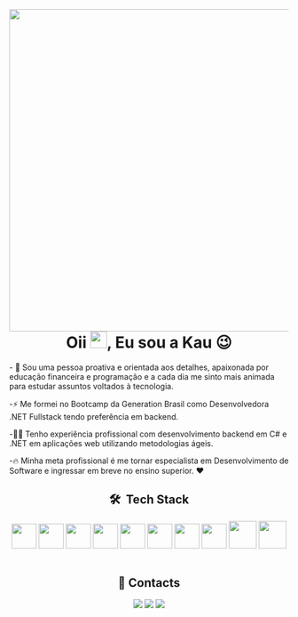 <img align="right" height="580em" src="https://raw.githubusercontent.com/gist/kaufariax/1cd47183518dc32f0a3c23c911a585d0/raw/38eed9e4adfcbe0af10acf7c4f00873a30bdb39c/githubcard.svg"/>
<h1 align="center">Oii <img src="https://raw.githubusercontent.com/kaueMarques/kaueMarques/master/hi.gif" height="30px">, Eu sou a Kau 😉 </h1>

<div align="left">
<p>- 🌱 Sou uma pessoa proativa e orientada aos detalhes, apaixonada por educação financeira e programação e a cada dia me sinto mais animada para estudar assuntos voltados à tecnologia. </p>
 <p>-⚡ Me formei no Bootcamp da Generation Brasil como Desenvolvedora .NET Fullstack tendo preferência em backend.</p>
 <p> -👨‍💻 Tenho experiência profissional com desenvolvimento backend em C# e .NET em aplicações web utilizando metodologias ágeis.</p>
 <p> -🔥  Minha meta profissional é me tornar especialista em Desenvolvimento de Software e ingressar em breve no ensino superior. ❤</p>
</div>
  
  <div style="display: inline_block" align="center"/>
  
  ## 🛠 &nbsp;Tech Stack
    
<img src="https://cdn.jsdelivr.net/gh/devicons/devicon/icons/csharp/csharp-original.svg" width=45px/>
<img src="https://cdn.jsdelivr.net/gh/devicons/devicon/icons/dotnetcore/dotnetcore-original.svg" width=45px/>
<img src="https://cdn.jsdelivr.net/gh/devicons/devicon/icons/microsoftsqlserver/microsoftsqlserver-plain-wordmark.svg" width=45px/>
<img src="https://cdn.jsdelivr.net/gh/devicons/devicon/icons/postgresql/postgresql-original.svg" width=45px/>
<img src="https://cdn.jsdelivr.net/gh/devicons/devicon/icons/visualstudio/visualstudio-plain.svg" width=45px/>
<img src="https://cdn.jsdelivr.net/gh/devicons/devicon/icons/vscode/vscode-original.svg" width=45px/>
<img src="https://cdn.jsdelivr.net/gh/devicons/devicon/icons/git/git-original.svg" width=45px/>
<img src="https://cdn.jsdelivr.net/gh/devicons/devicon/icons/bitbucket/bitbucket-original-wordmark.svg" width=45px/>
<img src="https://cdn.jsdelivr.net/gh/devicons/devicon/icons/docker/docker-original.svg" width=50px/>
<img src="https://cdn.jsdelivr.net/gh/devicons/devicon/icons/amazonwebservices/amazonwebservices-original-wordmark.svg"  width=50px/>

    
</div>

  <div align="center">
  
  <br/>
  
  ## 📱 Contacts
   
  <a href="https://instagram.com/kaufariax" target="_blank"><img src="https://img.shields.io/badge/-Instagram-%23E4405F?style=for-the-badge&logo=instagram&logoColor=white" target="_blank"></a>
  <a href="https://api.whatsapp.com/send?phone=5511980844655&text=Ol%C3%A1!%20" target="_blank" alt="WhatsApp">
  <img src="https://img.shields.io/badge/WhatsApp-25D366?style=for-the-badge&logo=whatsapp&logoColor=white" target="_blank"/></a>
  <a href="https://www.linkedin.com/in/kauane-farias/" target="_blank"><img src="https://img.shields.io/badge/-LinkedIn-%230077B5?style=for-the-badge&logo=linkedin&logoColor=white" target="_blank"></a>
    
 
  </div>  
    
    
    
